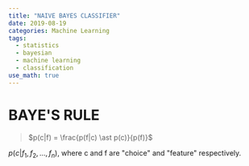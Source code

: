 ```yaml
---
title: "NAIVE BAYES CLASSIFIER"
date: 2019-08-19
categories: Machine Learning
tags:
  - statistics
  - bayesian
  - machine learning
  - classification
use_math: true
---
```


# BAYE'S RULE

> $p(c|f) = \frac{p(f|c) \ast p(c)}{p(f)}$

$p(c|f_{1},f_{2},...,f_{n})$, where c and f are "choice" and "feature" respectively.


